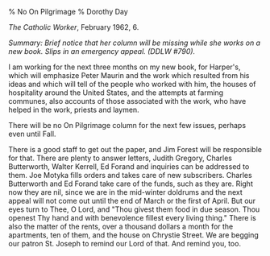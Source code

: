% No On Pilgrimage
% Dorothy Day

*The Catholic Worker*, February 1962, 6.

*Summary: Brief notice that her column will be missing while she works
on a new book. Slips in an emergency appeal. (DDLW \#790).*

I am working for the next three months on my new book, for Harper's,
which will emphasize Peter Maurin and the work which resulted from his
ideas and which will tell of the people who worked with him, the houses
of hospitality around the United States, and the attempts at farming
communes, also accounts of those associated with the work, who have
helped in the work, priests and laymen.

There will be no On Pilgrimage column for the next few issues, perhaps
even until Fall.

There is a good staff to get out the paper, and Jim Forest will be
responsible for that. There are plenty to answer letters, Judith
Gregory, Charles Butterworth, Walter Kerrell, Ed Forand and inquiries
can be addressed to them. Joe Motyka fills orders and takes care of new
subscribers. Charles Butterworth and Ed Forand take care of the funds,
such as they are. Right now they are nil, since we are in the mid-winter
doldrums and the next appeal will not come out until the end of March or
the first of April. But our eyes turn to Thee, O Lord, and "Thou givest
them food in due season. Thou openest Thy hand and with benevolence
fillest every living thing." There is also the matter of the rents, over
a thousand dollars a month for the apartments, ten of them, and the
house on Chrystie Street. We are begging our patron St. Joseph to remind
our Lord of that. And remind you, too.
